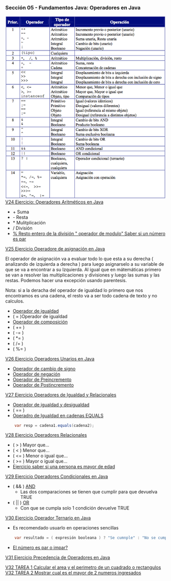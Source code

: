 ### Sección 05 - Fundamentos Java: Operadores en Java
<img src="Apuntes/prioridad.png"
     alt="Markdown Monster icon"
     style="float: left; margin-right: 10px;" />

[V24 Ejercicio: Operadores Aritméticos en Java](V24_Ejercicio_Operadores_Aritmeticos_en_Java/src/v24_ejercicio_operadores_aritmeticos_en_java/V24_Ejercicio_Operadores_Aritmeticos_en_Java.java)
* \+ Suma
* \- Resta
* \* Mulitplicación
* \/ División
* [% Resto entero de la división " operador de modulo" Saber si un número es par](V24_Ejercicio_Operadores_Aritmeticos_en_Java/src/ejemplo/Es_Par_o_Impar.java)

[V25 Ejercicio Operadore de asignación en Java](V25_Ejercicio_Operadores_de_Asignacion_en_java/src/operadores)

El operador de asignación va a evaluar todo lo que esta a su derecha ( 
analizando de izquierda a derecha ) para luego asignarselo a su variable de 
que se va a encontrar a su Izquierda. 
Al igual que en mátemáticas primero se van a resolver las multiplicaciones
y divisiones y luego las sumas y las restas. Podemos hacer una excepción usando
parentesis.

Nota: si a la deracha del operador de igualdad lo primero que nos encontramos
es una cadena, el resto va a ser todo cadena de texto y no calculos. 

* [Operador de igualdad](V25_Ejercicio_Operadores_de_Asignacion_en_java/src/operadores/Igualdad.java)
* ( = )Operador de igualdad
* [Operador de composición](V25_Ejercicio_Operadores_de_Asignacion_en_java/src/operadores/Composicion.java)
* ( += )
* ( -= )
* ( *= )
* ( /= )
* ( %= )

[V26 Ejercicio Operadores Unarios en Java](V26_Ejercicio_Operadores_Unarios_en_Java/src/Operadores_Unarios)
* [Operador de cambio de signo](V26_Ejercicio_Operadores_Unarios_en_Java/src/Operadores_Unarios/Operador_Cambio_de_Signo.java)
* [Operador de negación](V26_Ejercicio_Operadores_Unarios_en_Java/src/Operadores_Unarios/Operador_de_Negacion.java)
* [Operador de Preincremento](V26_Ejercicio_Operadores_Unarios_en_Java/src/Operadores_Unarios/Operador_de_Preincremento.java)
* [Operador de Postincremento](V26_Ejercicio_Operadores_Unarios_en_Java/src/Operadores_Unarios/Operador_de_Postincremento.java)

[V27 Ejercicio Operadores de Igualdad y Relacionales](V27_Ejercicio_Operadores_de_Igualdad_y_Relacionales/src/Operadores)
* [Operador de igualdad y desigualdad](V27_Ejercicio_Operadores_de_Igualdad_y_Relacionales/src/Operadores/Operador_Igualdad_y_Desigualdad.java)
* ( == )
* [Operadro de Igualdad en cadenas EQUALS](V27_Ejercicio_Operadores_de_Igualdad_y_Relacionales/src/Operadores/Igualdad_cadenas_equals.java)
```Java
    var resp = cadena1.equals(cadena2);
```

[V28 Ejercicio Operadores Relacionales](V28_Ejercicio_Operadores_Ralacionales/src/V28_Ejercicio_Operadores_Ralacionales.java)
* ( > ) Mayor que...
* ( < ) Menor que...
* ( <= ) Menor o igual que...
* ( >= ) Mayor o igual que...
* [Ejercicio saber si una persona es mayor de edad](V28_Ejercicio_Operadores_Ralacionales/src/Ejercicio/Ejercicio_Edad_Persona.java)

[V29 Ejercicio Operadores Condicionales en Java](V29_Ejercicio_Operadores_Condicionales_en_Java/src/Operadores_Condicionales)
* ( && ) [AND](V29_Ejercicio_Operadores_Condicionales_en_Java/src/Operadores_Condicionales/Operador_Condicional_AND.java)
    - Las dos comparaciones se tienen que cumplir para que devuelva TRUE
* ( \|\| ) [OR](V29_Ejercicio_Operadores_Condicionales_en_Java/src/Operadores_Condicionales/Operador_Condicional_OR.java)
    - Con que se cumpla solo 1 condición devuelve TRUE

[V30 Ejercicio Operador Ternario en Java](V30_Ejercicio_Operador_Ternario/src/v30_ejercicio_operador_ternario/V30_Ejercicio_Operador_Ternario.java)
* Es recomendado usuarlo en operaciones sencillas
```java
    var resultado = ( expresión booleana ) ? "Se cumnple" : "No se cumple";
```
* [El número es par o impar?](V30_Ejercicio_Operador_Ternario/src/Ejercicio/Es_Par_o_Impar.java)

[V31 Ejercicio Precedencia de Operadores en Java](V31_Ejercicio_Precedencia_de_Operadores/src/v31_ejercicio_precedencia_de_operadores/V31_Ejercicio_Precedencia_de_Operadores.java)

[V32 TAREA 1 Calcular el area y el perimetro de un cuadrado o rectangulos](V32_Tarea_Rectangulo/src/v32_tarea_rectangulo/V32_Tarea_Rectangulo.java)
[V32 TAREA 2 Mostrar cual es el mayor de 2 numeros ingresados](V32_Tarea_Rectangulo/src/v32_tarea_rectangulo/V32_Tarea_Rectangulo.java)
